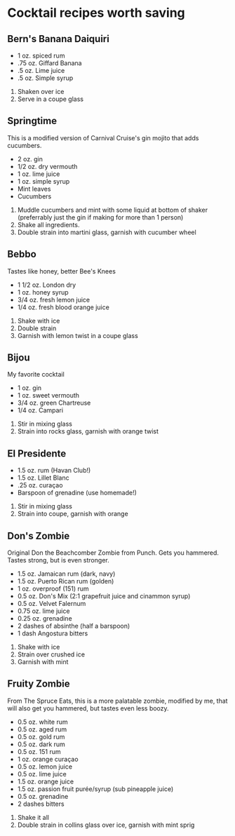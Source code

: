 # Cocktail recipes worth saving

## Bern's Banana Daiquiri

- 1 oz. spiced rum
- .75 oz. Giffard Banana
- .5 oz. Lime juice
- .5 oz. Simple syrup

1. Shaken over ice
2. Serve in a coupe glass

## Springtime
This is a modified version of Carnival Cruise's gin mojito that adds cucumbers.

- 2 oz. gin
- 1/2 oz. dry vermouth
- 1 oz. lime juice
- 1 oz. simple syrup
- Mint leaves
- Cucumbers

1. Muddle cucumbers and mint with some liquid at bottom of shaker (preferrably
   just the gin if making for more than 1 person)
2. Shake all ingredients.
3. Double strain into martini glass, garnish with cucumber wheel

## Bebbo
Tastes like honey, better Bee's Knees

- 1 1/2 oz. London dry
- 1 oz. honey syrup
- 3/4 oz. fresh lemon juice
- 1/4 oz. fresh blood orange juice

1. Shake with ice
2. Double strain
3. Garnish with lemon twist in a coupe glass

## Bijou
My favorite cocktail

- 1 oz. gin
- 1 oz. sweet vermouth
- 3/4 oz. green Chartreuse
- 1/4 oz. Campari

1. Stir in mixing glass
2. Strain into rocks glass, garnish with orange twist

## El Presidente
- 1.5 oz. rum (Havan Club!)
- 1.5 oz. Lillet Blanc
- .25 oz. curaçao
- Barspoon of grenadine (use homemade!)

1. Stir in mixing glass
2. Strain into coupe, garnish with orange

## Don's Zombie
Original Don the Beachcomber Zombie from Punch. Gets you hammered. Tastes
strong, but is even stronger.

- 1.5 oz. Jamaican rum (dark, navy)
- 1.5 oz. Puerto Rican rum (golden)
- 1 oz. overproof (151) rum
- 0.5 oz. Don's Mix (2:1 grapefruit juice and cinammon syrup)
- 0.5 oz. Velvet Falernum
- 0.75 oz. lime juice
- 0.25 oz. grenadine
- 2 dashes of absinthe (half a barspoon)
- 1 dash Angostura bitters

1. Shake with ice
2. Strain over crushed ice
3. Garnish with mint

## Fruity Zombie
From The Spruce Eats, this is a more palatable zombie, modified by me, that will
also get you hammered, but tastes even less boozy.

- 0.5 oz. white rum
- 0.5 oz. aged rum
- 0.5 oz. gold rum
- 0.5 oz. dark rum
- 0.5 oz. 151 rum
- 1 oz. orange curaçao
- 0.5 oz. lemon juice
- 0.5 oz. lime juice
- 1.5 oz. orange juice
- 1.5 oz. passion fruit purée/syrup (sub pineapple juice)
- 0.5 oz. grenadine
- 2 dashes bitters

1. Shake it all
2. Double strain in collins glass over ice, garnish with mint sprig
